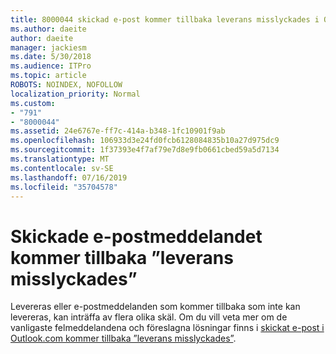 ```yaml
---
title: 8000044 skickad e-post kommer tillbaka leverans misslyckades i Outlook.com
ms.author: daeite
author: daeite
manager: jackiesm
ms.date: 5/30/2018
ms.audience: ITPro
ms.topic: article
ROBOTS: NOINDEX, NOFOLLOW
localization_priority: Normal
ms.custom:
- "791"
- "8000044"
ms.assetid: 24e6767e-ff7c-414a-b348-1fc10901f9ab
ms.openlocfilehash: 106933d3e24fd0fcb6128084835b10a27d975dc9
ms.sourcegitcommit: 1f37393e4f7af79e7d8e9fb0661cbed59a5d7134
ms.translationtype: MT
ms.contentlocale: sv-SE
ms.lasthandoff: 07/16/2019
ms.locfileid: "35704578"
---
```

# <a name="sent-email-comes-back-delivery-failed"></a>Skickade e-postmeddelandet kommer tillbaka ”leverans misslyckades”

Levereras eller e-postmeddelanden som kommer tillbaka som inte kan levereras, kan inträffa av flera olika skäl. Om du vill veta mer om de vanligaste felmeddelandena och föreslagna lösningar finns i [skickat e-post i Outlook.com kommer tillbaka ”leverans misslyckades”](https://support.office.com/article/45e048ac-f7b1-4c0f-b525-081cb34f1062?wt.mc_id=Office_Outlook_com_Alchemy).
  